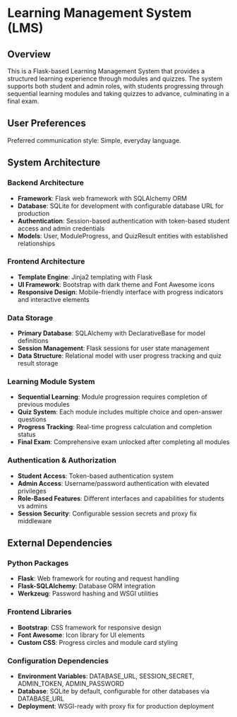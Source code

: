 # Learning Management System (LMS)

## Overview

This is a Flask-based Learning Management System that provides a structured learning experience through modules and quizzes. The system supports both student and admin roles, with students progressing through sequential learning modules and taking quizzes to advance, culminating in a final exam.

## User Preferences

Preferred communication style: Simple, everyday language.

## System Architecture

### Backend Architecture
- **Framework**: Flask web framework with SQLAlchemy ORM
- **Database**: SQLite for development with configurable database URL for production
- **Authentication**: Session-based authentication with token-based student access and admin credentials
- **Models**: User, ModuleProgress, and QuizResult entities with established relationships

### Frontend Architecture
- **Template Engine**: Jinja2 templating with Flask
- **UI Framework**: Bootstrap with dark theme and Font Awesome icons
- **Responsive Design**: Mobile-friendly interface with progress indicators and interactive elements

### Data Storage
- **Primary Database**: SQLAlchemy with DeclarativeBase for model definitions
- **Session Management**: Flask sessions for user state management
- **Data Structure**: Relational model with user progress tracking and quiz result storage

### Learning Module System
- **Sequential Learning**: Module progression requires completion of previous modules
- **Quiz System**: Each module includes multiple choice and open-answer questions
- **Progress Tracking**: Real-time progress calculation and completion status
- **Final Exam**: Comprehensive exam unlocked after completing all modules

### Authentication & Authorization
- **Student Access**: Token-based authentication system
- **Admin Access**: Username/password authentication with elevated privileges
- **Role-Based Features**: Different interfaces and capabilities for students vs admins
- **Session Security**: Configurable session secrets and proxy fix middleware

## External Dependencies

### Python Packages
- **Flask**: Web framework for routing and request handling
- **Flask-SQLAlchemy**: Database ORM integration
- **Werkzeug**: Password hashing and WSGI utilities

### Frontend Libraries
- **Bootstrap**: CSS framework for responsive design
- **Font Awesome**: Icon library for UI elements
- **Custom CSS**: Progress circles and module card styling

### Configuration Dependencies
- **Environment Variables**: DATABASE_URL, SESSION_SECRET, ADMIN_TOKEN, ADMIN_PASSWORD
- **Database**: SQLite by default, configurable for other databases via DATABASE_URL
- **Deployment**: WSGI-ready with proxy fix for production deployment
